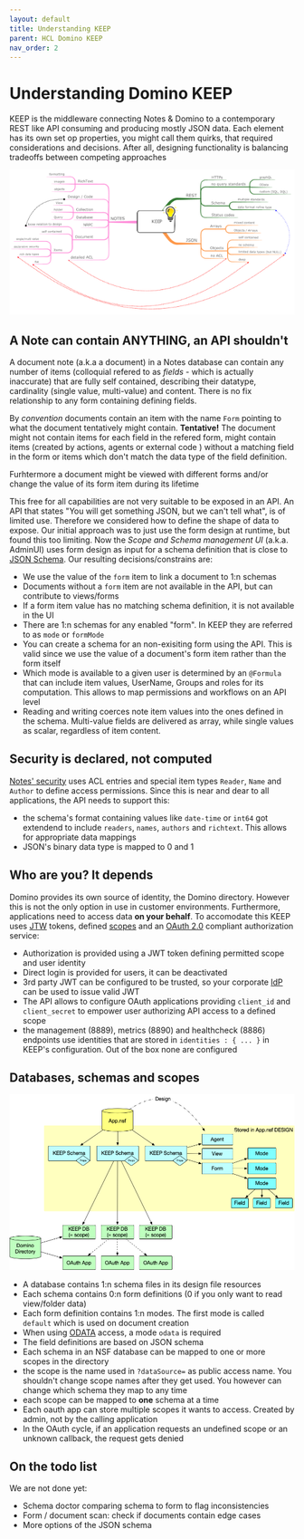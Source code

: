 ```yaml
---
layout: default
title: Understanding KEEP
parent: HCL Domino KEEP
nav_order: 2
---
```


# Understanding Domino KEEP

KEEP is the middleware connecting Notes & Domino to a contemporary REST like API consuming and producing mostly JSON data. Each element has its own set op properties, you might call them quirks, that required considerations and decisions. After all, designing functionality is balancing tradeoffs between competing approaches

[![Understanding KEEP](../assets/images/UnderstandingKEEP640.png)](../assets/images/UnderstandingKEEP.png)

## A Note can contain ANYTHING, an API shouldn't

A document note (a.k.a a document) in a Notes database can contain any number of items (colloquial refered to as _fields_ - which is actually inaccurate) that are fully self contained, describing their datatype, cardinality (single value, multi-value) and content. There is no fix relationship to any form containing defining fields.

By _convention_ documents contain an item with the name `Form` pointing to what the document tentatively might contain. **Tentative!** The document might not contain items for each field in the refered form, might contain items (created by actions, agents or external code ) without a matching field in the form or items which don't match the data type of the field definition.

Furhtermore a document might be viewed with different forms and/or change the value of its form item during its lifetime

This free for all capabilities are not very suitable to be exposed in an API. An API that states "You will get something JSON, but we can't tell what", is of limited use. Therefore we considered how to define the shape of data to expose. Our initial approach was to just use the form design at runtime, but found this too limiting. Now the _Scope and Schema management UI_ (a.k.a. AdminUI) uses form design as input for a schema definition that is close to [JSON Schema](https://json-schema.org). Our resulting decisions/constrains are:

- We use the value of the `form` item to link a document to 1:n schemas
- Documents without a `form` item are not available in the API, but can contribute to views/forms
- If a form item value has no matching schema definition, it is not available in the UI
- There are 1:n schemas for any enabled "form". In KEEP they are referred to as `mode` or `formMode`
- You can create a schema for an non-exisiting form using the API. This is valid since we use the value of a document's form item rather than the form itself
- Which mode is available to a given user is determined by an `@Formula` that can include item values, UserName, Groups and roles for its computation. This allows to map permissions and workflows on an API level
- Reading and writing coerces note item values into the ones defined in the schema. Multi-value fields are delivered as array, while single values as scalar, regardless of item content.

## Security is declared, not computed

[Notes' security](https://wissel.net/blog/2014/02/domino-development-back-to-basics-part-6-better-safe-than-sorry-security.html) uses ACL entries and special item types `Reader`, `Name` and `Author` to define access permissions. Since this is near and dear to all applications, the API needs to support this:

- the schema's format containing values like `date-time` or `int64` got extendend to include `readers`, `names`, `authors` and `richtext`. This allows for appropriate data mappings
- JSON's binary data type is mapped to 0 and 1

## Who are you? It depends

Domino provides its own source of identity, the Domino directory. However this is not the only option in use in customer environments. Furthermore, applications need to access data **on your behalf**. To accomodate this KEEP uses [JTW](https://jwt.io) tokens, defined [scopes](../) and an [OAuth 2.0](https://oauth.net/2/) compliant authorization service:

- Authorization is provided using a JWT token defining permitted scope and user identity
- Direct login is provided for users, it can be deactivated
- 3rd party JWT can be configured to be trusted, so your corporate [IdP](https://en.wikipedia.org/wiki/Identity_provider) can be used to issue valid JWT
- The API allows to configure OAuth applications providing `client_id` and `client_secret` to empower user authorizing API access to a defined scope
- the management (8889), metrics (8890) and healthcheck (8886) endpoints use identities that are stored in `identities : { ... }` in KEEP's configuration. Out of the box none are configured

## Databases, schemas and scopes

![Databases schema and scopes](../assets/images/KeepSchemaToApp.png)

- A database contains 1:n schema files in its design file resources
- Each schema contains 0:n form definitions (0 if you only want to read view/folder data)
- Each form definition contains 1:n modes. The first mode is called `default` which is used on document creation
- When using [ODATA](https://www.odata.org) access, a mode `odata` is required
- The field definitions are based on JSON schema
- Each schema in an NSF database can be mapped to one or more scopes in the directory
- the scope is the name used in `?dataSource=` as public access name. You shouldn't change scope names after they get used. You however can change which schema they map to any time
- each scope can be mapped to **one** schema at a time
- Each oauth app can store multiple scopes it wants to access. Created by admin, not by the calling application
- In the OAuth cycle, if an application requests an undefined scope or an unknown callback, the request gets denied

## On the todo list

We are not done yet:

- Schema doctor comparing schema to form to flag inconsistencies
- Form / document scan: check if documents contain edge cases
- More options of the JSON schema
